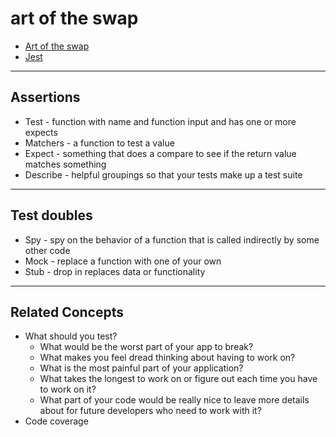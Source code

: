 # art of the swap

* [Art of the swap](https://www.youtube.com/watch?v=JWxcCCVJ1aU)
* [Jest](https://jestjs.io/)

---

## Assertions

* Test - function with name and function input and has one or more expects
* Matchers - a function to test a value
* Expect - something that does a compare to see if the return value matches something
* Describe - helpful groupings so that your tests make up a test suite

---

## Test doubles

* Spy - spy on the behavior of a function that is called indirectly by some other code
* Mock - replace a function with one of your own
* Stub - drop in replaces data or functionality

---

## Related Concepts

* What should you test?
  * What would be the worst part of your app to break?
  * What makes you feel dread thinking about having to work on?
  * What is the most painful part of your application?
  * What takes the longest to work on or figure out each time you have to work on it?
  * What part of your code would be really nice to leave more details about for future developers who need to work with it?
* Code coverage
